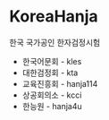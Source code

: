 # KoreaHanja
한국 국가공인 한자검정시험

* 한국어문회 - kles
* 대한검정회 - kta
* 교육진흥회 - hanja114
* 상공회의소 - kcci
* 한능원 - hanja4u
